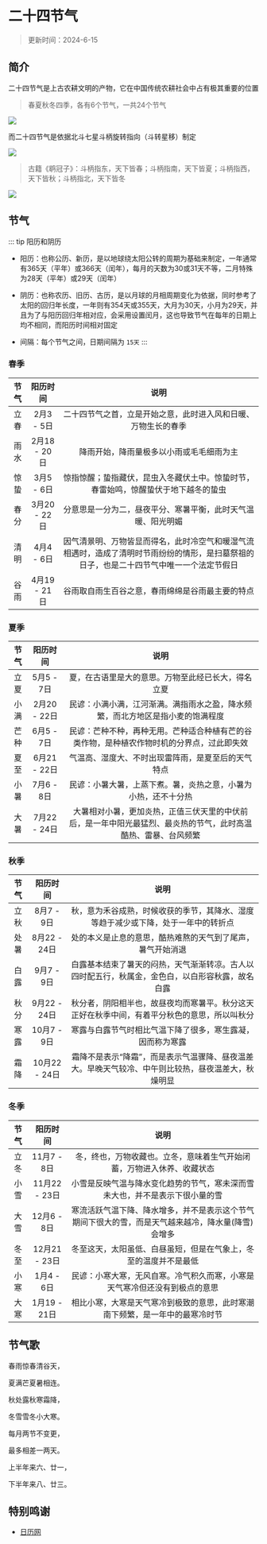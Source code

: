 # 二十四节气

> 更新时间：2024-6-15

## 简介

二十四节气是上古农耕文明的产物，它在中国传统农耕社会中占有极其重要的位置

> 春夏秋冬四季，各有6个节气，一共24个节气

![](/24/24-01.png)

而二十四节气是依据北斗七星斗柄旋转指向（斗转星移）制定

![](/24/24-02.png)

> 古籍《鹖冠子》：斗柄指东，天下皆春；斗柄指南，天下皆夏；斗柄指西，天下皆秋；斗柄指北，天下皆冬

![](/24/24-03.png)


## 节气

::: tip 阳历和阴历
* 阳历：也称公历、新历，是以地球绕太阳公转的周期为基础来制定，一年通常有365天（平年）或366天（闰年），每月的天数为30或31天不等，二月特殊为28天（平年）或29天（闰年）

* 阴历：也称农历、旧历、古历，是以月球的月相周期变化为依据，同时参考了太阳的回归年长度，一年则有354天或355天，大月为30天，小月为29天，并且为了与阳历回归年相对应，会采用设置闰月，这也导致节气在每年的日期上均不相同，而阳历时间相对固定

* 间隔：每个节气之间，日期间隔为 `15天`
:::



### 春季

| 节气 | 阳历时间 | 说明 |
|:-:|:-:|:-:|
| 立春 | 2月3 - 5日 | 二十四节气之首，立是开始之意，此时进入风和日暖、万物生长的春季 |
| 雨水 | 2月18 - 20日 | 降雨开始，降雨量极多以小雨或毛毛细雨为主 |
| 惊蛰 | 3月5 - 6日 | 惊指惊醒；蛰指藏伏，昆虫入冬藏伏土中。惊蛰时节，春雷始鸣，惊醒蛰伏于地下越冬的蛰虫 |
| 春分 | 3月20 - 22日 | 分意思是一分为二，昼夜平分、寒暑平衡，此时天气温暖、阳光明媚 |
| 清明 | 4月4 - 6日 | 因气清景明、万物皆显而得名，此时冷空气和暖湿气流相遇时，造成了清明时节雨纷纷的情形，是扫墓祭祖的日子，也是二十四节气中唯一一个法定节假日 |
| 谷雨 | 4月19 - 21日 | 谷雨取自雨生百谷之意，春雨绵绵是谷雨最主要的特点 |



### 夏季

| 节气 | 阳历时间 | 说明 |
|:-:|:-:|:-:|
| 立夏 | 5月5 - 7日 | 夏，在古语里是大的意思。万物至此经已长大，得名立夏 |
| 小满 | 2月20 - 22日 | 民谚：小满小满，江河渐满。满指雨水之盈，降水频繁，而北方地区是指小麦的饱满程度 |
| 芒种 | 6月5 - 7日 | 民谚：芒种不种，再种无用。芒种适合种植有芒的谷类作物，是种植农作物时机的分界点，过此即失效 |
| 夏至 | 6月21 - 22日 | 气温高、湿度大、不时出现雷阵雨，是夏至后的天气特点 |
| 小暑 | 7月6 - 8日 | 民谚：小暑大暑，上蒸下煮。暑，炎热之意，小暑为小热，还不十分热 |
| 大暑 | 7月22 - 24日 | 大暑相对小暑，更加炎热，正值三伏天里的中伏前后，是一年中阳光最猛烈、最炎热的节气，此时高温酷热、雷暴、台风频繁 |



### 秋季

| 节气 | 阳历时间 | 说明 |
|:-:|:-:|:-:|
| 立秋 | 8月7 - 9日 | 秋，意为禾谷成熟，时候收获的季节，其降水、湿度等趋于减少或下降，处于一年中的转折点 |
| 处暑 | 8月22 - 24日 | 处的本义是止息的意思，酷热难熬的天气到了尾声，暑气开始消退 |
| 白露 | 9月7 - 9日 | 白露基本结束了暑天的闷热，天气渐渐转凉。古人以四时配五行，秋属金，金色白，以白形容秋露，故名白露 |
| 秋分 | 9月22 - 24日 | 秋分者，阴阳相半也，故昼夜均而寒暑平。秋分这天正好在秋季中间，有着平分秋色的意思，所以叫秋分 |
| 寒露 | 10月7 - 9日 | 寒露与白露节气时相比气温下降了很多，寒生露凝，因而称为寒露 |
| 霜降| 10月22 - 24日 | 霜降不是表示“降霜”，而是表示气温骤降、昼夜温差大。早晚天气较冷、中午则比较热，昼夜温差大，秋燥明显 |




### 冬季

| 节气 | 阳历时间 | 说明 |
|:-:|:-:|:-:|
| 立冬 | 11月7 - 8日 | 冬，终也，万物收藏也。立冬，意味着生气开始闭蓄，万物进入休养、收藏状态 |
| 小雪 | 11月22 - 23日 | 小雪是反映气温与降水变化趋势的节气，寒未深而雪未大也，并不是表示下很小量的雪 |
| 大雪 | 12月6 - 8日 | 寒流活跃气温下降、降水增多，并不是表示这个节气期间下很大的雪，而是天气越来越冷，降水量(降雪)会增多 |
| 冬至 | 12月21 - 23日 | 冬至这天，太阳虽低、白昼虽短，但是在气象上，冬至的温度并不是最低 |
| 小寒 | 1月4 - 6日 | 民谚：小寒大寒，无风自寒。冷气积久而寒，小寒是天气寒冷但还没有到极点的意思 |
| 大寒| 1月19 - 21日 | 相比小寒，大寒是天气寒冷到极致的意思，此时寒潮南下频繁，是一年中的最寒冷时节 |



## 节气歌


春雨惊春清谷天，

夏满芒夏暑相连。

秋处露秋寒霜降，

冬雪雪冬小大寒。

每月两节不变更，

最多相差一两天。

上半年来六、廿一，

下半年来八、廿三。






## 特别鸣谢

* [日历网](https://www.rili.com.cn/)